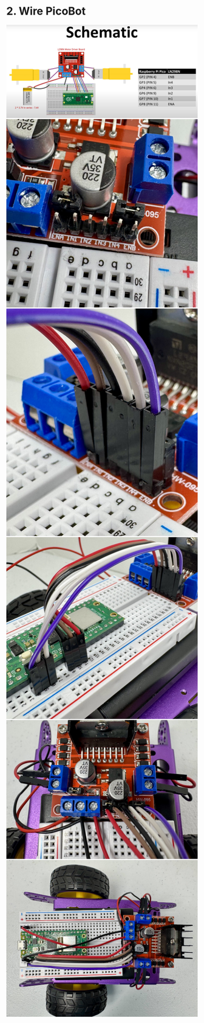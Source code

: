 # **2. Wire PicoBot**


<img src="https://github.com/stemoutreach/PicoBot/blob/main/zzimages/Pico-L298N.jpg" width="600" > 

<img src="https://github.com/stemoutreach/PicoBot/blob/main/zzimages/PicoBot17.jpg" width="600" > 

<img src="https://github.com/stemoutreach/PicoBot/blob/main/zzimages/PicoBot19.jpg" width="600" > 

<img src="https://github.com/stemoutreach/PicoBot/blob/main/zzimages/PicoBot18.jpg" width="600" > 

<img src="https://github.com/stemoutreach/PicoBot/blob/main/zzimages/PicoBot20.jpg" width="600" > 

<img src="https://github.com/stemoutreach/PicoBot/blob/main/zzimages/PicoBot25.jpg" width="600" > 
